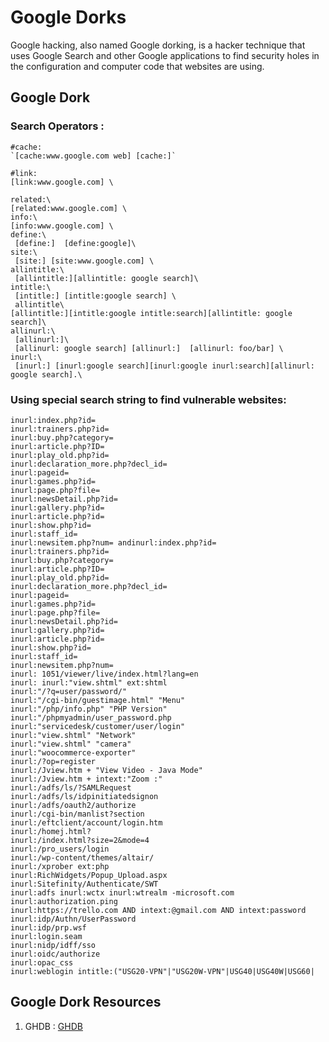 # Google Dorks
  
  Google hacking, also named Google dorking, is a hacker technique that uses Google Search and other Google applications to find security holes in the configuration and computer code that websites are using.
## Google Dork

### Search Operators :
```
#cache:
`[cache:www.google.com web] [cache:]`

#link:
[link:www.google.com] \

related:\
[related:www.google.com] \
info:\
[info:www.google.com] \
define:\
 [define:]  [define:google]\
site:\
 [site:] [site:www.google.com] \
allintitle:\
 [allintitle:][allintitle: google search]\
intitle:\
 [intitle:] [intitle:google search] \
 allintitle\
[allintitle:][intitle:google intitle:search][allintitle: google search]\
allinurl:\
 [allinurl:]\
 [allinurl: google search] [allinurl:]  [allinurl: foo/bar] \
inurl:\
 [inurl:] [inurl:google search][inurl:google inurl:search][allinurl: google search].\
```

### Using special search string to find vulnerable websites:
```inurl:php?=id1
inurl:index.php?id=
inurl:trainers.php?id=
inurl:buy.php?category=
inurl:article.php?ID=
inurl:play_old.php?id=
inurl:declaration_more.php?decl_id=
inurl:pageid=
inurl:games.php?id=
inurl:page.php?file=
inurl:newsDetail.php?id=
inurl:gallery.php?id=
inurl:article.php?id=
inurl:show.php?id=
inurl:staff_id=
inurl:newsitem.php?num= andinurl:index.php?id=
inurl:trainers.php?id=
inurl:buy.php?category=
inurl:article.php?ID=
inurl:play_old.php?id=
inurl:declaration_more.php?decl_id=
inurl:pageid=
inurl:games.php?id=
inurl:page.php?file=
inurl:newsDetail.php?id=
inurl:gallery.php?id=
inurl:article.php?id=
inurl:show.php?id=
inurl:staff_id=
inurl:newsitem.php?num=
inurl: 1051/viewer/live/index.html?lang=en
inurl: inurl:"view.shtml" ext:shtml
inurl:"/?q=user/password/"
inurl:"/cgi-bin/guestimage.html" "Menu"
inurl:"/php/info.php" "PHP Version"
inurl:"/phpmyadmin/user_password.php
inurl:"servicedesk/customer/user/login"
inurl:"view.shtml" "Network"
inurl:"view.shtml" "camera"
inurl:"woocommerce-exporter"
inurl:/?op=register
inurl:/Jview.htm + "View Video - Java Mode"
inurl:/Jview.htm + intext:"Zoom :"
inurl:/adfs/ls/?SAMLRequest
inurl:/adfs/ls/idpinitiatedsignon
inurl:/adfs/oauth2/authorize
inurl:/cgi-bin/manlist?section
inurl:/eftclient/account/login.htm
inurl:/homej.html?
inurl:/index.html?size=2&mode=4
inurl:/pro_users/login
inurl:/wp-content/themes/altair/
inurl:/xprober ext:php
inurl:RichWidgets/Popup_Upload.aspx
inurl:Sitefinity/Authenticate/SWT
inurl:adfs inurl:wctx inurl:wtrealm -microsoft.com
inurl:authorization.ping
inurl:https://trello.com AND intext:@gmail.com AND intext:password
inurl:idp/Authn/UserPassword
inurl:idp/prp.wsf
inurl:login.seam
inurl:nidp/idff/sso
inurl:oidc/authorize
inurl:opac_css
inurl:weblogin intitle:("USG20-VPN"|"USG20W-VPN"|USG40|USG40W|USG60|
```











## Google Dork Resources
   1. GHDB : <a href="https://www.exploit-db.com/google-hacking-database">GHDB</a>
